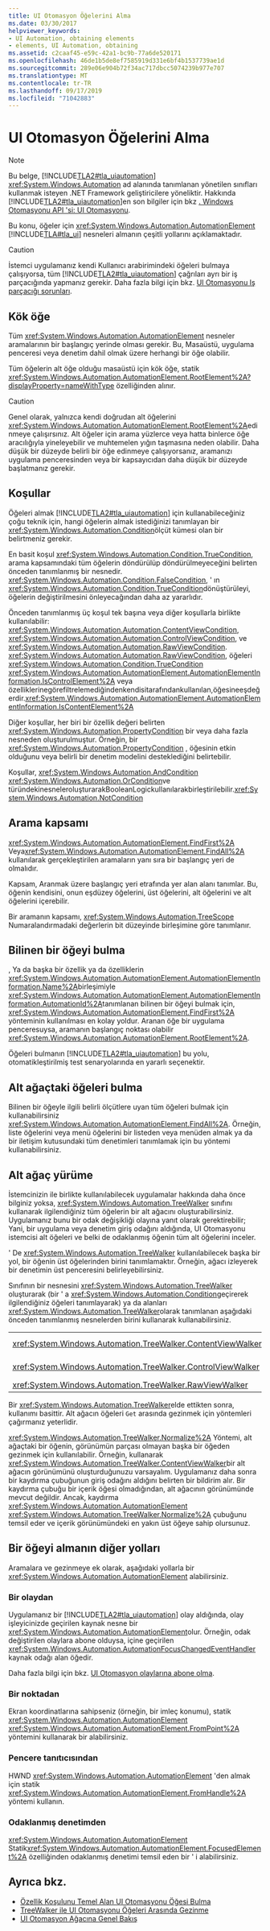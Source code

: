 ```yaml
---
title: UI Otomasyon Öğelerini Alma
ms.date: 03/30/2017
helpviewer_keywords:
- UI Automation, obtaining elements
- elements, UI Automation, obtaining
ms.assetid: c2caaf45-e59c-42a1-bc9b-77a6de520171
ms.openlocfilehash: 46de1b5de8ef7585919d331e6bf4b1537739ae1d
ms.sourcegitcommit: 289e06e904b72f34ac717dbcc5074239b977e707
ms.translationtype: MT
ms.contentlocale: tr-TR
ms.lasthandoff: 09/17/2019
ms.locfileid: "71042883"
---
```

# <a name="obtaining-ui-automation-elements"></a>UI Otomasyon Öğelerini Alma
> [!NOTE]
> Bu belge, [!INCLUDE[TLA2#tla_uiautomation](../../../includes/tla2sharptla-uiautomation-md.md)] <xref:System.Windows.Automation> ad alanında tanımlanan yönetilen sınıfları kullanmak isteyen .NET Framework geliştiricilere yöneliktir. Hakkında [!INCLUDE[TLA2#tla_uiautomation](../../../includes/tla2sharptla-uiautomation-md.md)]en son bilgiler için bkz [. Windows Otomasyonu API 'si: UI Otomasyonu](https://go.microsoft.com/fwlink/?LinkID=156746).  
  
 Bu konu, öğeler için <xref:System.Windows.Automation.AutomationElement> [!INCLUDE[TLA#tla_ui](../../../includes/tlasharptla-ui-md.md)] nesneleri almanın çeşitli yollarını açıklamaktadır.  
  
> [!CAUTION]
> İstemci uygulamanız kendi Kullanıcı arabirimindeki öğeleri bulmaya çalışıyorsa, tüm [!INCLUDE[TLA2#tla_uiautomation](../../../includes/tla2sharptla-uiautomation-md.md)] çağrıları ayrı bir iş parçacığında yapmanız gerekir. Daha fazla bilgi için bkz. [UI Otomasyonu Iş parçacığı sorunları](ui-automation-threading-issues.md).  
  
<a name="The_Root_Element"></a>   
## <a name="root-element"></a>Kök öğe  
 Tüm <xref:System.Windows.Automation.AutomationElement> nesneler aramalarının bir başlangıç yerinde olması gerekir. Bu, Masaüstü, uygulama penceresi veya denetim dahil olmak üzere herhangi bir öğe olabilir.  
  
 Tüm öğelerin alt öğe olduğu masaüstü için kök öğe, statik <xref:System.Windows.Automation.AutomationElement.RootElement%2A?displayProperty=nameWithType> özelliğinden alınır.  
  
> [!CAUTION]
> Genel olarak, yalnızca kendi doğrudan alt öğelerini <xref:System.Windows.Automation.AutomationElement.RootElement%2A>edinmeye çalışırsınız. Alt öğeler için arama yüzlerce veya hatta binlerce öğe aracılığıyla yineleyebilir ve muhtemelen yığın taşmasına neden olabilir. Daha düşük bir düzeyde belirli bir öğe edinmeye çalışıyorsanız, aramanızı uygulama penceresinden veya bir kapsayıcıdan daha düşük bir düzeyde başlatmanız gerekir.  
  
<a name="Using_Conditions"></a>   
## <a name="conditions"></a>Koşullar  
 Öğeleri almak [!INCLUDE[TLA2#tla_uiautomation](../../../includes/tla2sharptla-uiautomation-md.md)] için kullanabileceğiniz çoğu teknik için, hangi öğelerin almak istediğinizi tanımlayan bir <xref:System.Windows.Automation.Condition>ölçüt kümesi olan bir belirtmeniz gerekir.  
  
 En basit koşul <xref:System.Windows.Automation.Condition.TrueCondition>, arama kapsamındaki tüm öğelerin döndürülüp döndürülmeyeceğini belirten önceden tanımlanmış bir nesnedir. <xref:System.Windows.Automation.Condition.FalseCondition>, ' ın <xref:System.Windows.Automation.Condition.TrueCondition>dönüştürüleyi, öğelerin değiştirilmesini önleyecağından daha az yararlıdır.  
  
 Önceden tanımlanmış üç koşul tek başına veya diğer koşullarla birlikte kullanılabilir: <xref:System.Windows.Automation.Automation.ContentViewCondition>, <xref:System.Windows.Automation.Automation.ControlViewCondition>, ve <xref:System.Windows.Automation.Automation.RawViewCondition>. <xref:System.Windows.Automation.Automation.RawViewCondition>, öğeleri <xref:System.Windows.Automation.Condition.TrueCondition> <xref:System.Windows.Automation.AutomationElement.AutomationElementInformation.IsControlElement%2A> veya özelliklerinegörefiltrelemediğindenkendisitarafındankullanılan,öğesineeşdeğerdir.<xref:System.Windows.Automation.AutomationElement.AutomationElementInformation.IsContentElement%2A>  
  
 Diğer koşullar, her biri bir özellik değeri belirten <xref:System.Windows.Automation.PropertyCondition> bir veya daha fazla nesneden oluşturulmuştur. Örneğin, bir <xref:System.Windows.Automation.PropertyCondition> , öğesinin etkin olduğunu veya belirli bir denetim modelini desteklediğini belirtebilir.  
  
 Koşullar, <xref:System.Windows.Automation.AndCondition> <xref:System.Windows.Automation.OrCondition>ve türündekinesneleroluşturarakBooleanLogickullanılarakbirleştirilebilir.<xref:System.Windows.Automation.NotCondition>  
  
<a name="Search_Scope"></a>   
## <a name="search-scope"></a>Arama kapsamı  
 <xref:System.Windows.Automation.AutomationElement.FindFirst%2A> Veya<xref:System.Windows.Automation.AutomationElement.FindAll%2A> kullanılarak gerçekleştirilen aramaların yanı sıra bir başlangıç yeri de olmalıdır.  
  
 Kapsam, Aranmak üzere başlangıç yeri etrafında yer alan alanı tanımlar. Bu, öğenin kendisini, onun eşdüzey öğelerini, üst öğelerini, alt öğelerini ve alt öğelerini içerebilir.  
  
 Bir aramanın kapsamı, <xref:System.Windows.Automation.TreeScope> Numaralandırmadaki değerlerin bit düzeyinde birleşimine göre tanımlanır.  
  
<a name="Finding_a_Known_Element"></a>   
## <a name="finding-a-known-element"></a>Bilinen bir öğeyi bulma  
 , Ya da başka bir özellik ya da özelliklerin <xref:System.Windows.Automation.AutomationElement.AutomationElementInformation.Name%2A>birleşimiyle <xref:System.Windows.Automation.AutomationElement.AutomationElementInformation.AutomationId%2A>tanımlanan bilinen bir öğeyi bulmak için, <xref:System.Windows.Automation.AutomationElement.FindFirst%2A> yönteminin kullanılması en kolay yoldur. Aranan öğe bir uygulama penceresuysa, aramanın başlangıç noktası olabilir <xref:System.Windows.Automation.AutomationElement.RootElement%2A>.  
  
 Öğeleri bulmanın [!INCLUDE[TLA2#tla_uiautomation](../../../includes/tla2sharptla-uiautomation-md.md)] bu yolu, otomatikleştirilmiş test senaryolarında en yararlı seçenektir.  
  
<a name="Finding_Elements_in_a_Subtree"></a>   
## <a name="finding-elements-in-a-subtree"></a>Alt ağaçtaki öğeleri bulma  
 Bilinen bir öğeyle ilgili belirli ölçütlere uyan tüm öğeleri bulmak için kullanabilirsiniz <xref:System.Windows.Automation.AutomationElement.FindAll%2A>. Örneğin, liste öğelerini veya menü öğelerini bir listeden veya menüden almak ya da bir iletişim kutusundaki tüm denetimleri tanımlamak için bu yöntemi kullanabilirsiniz.  
  
<a name="Walking_a_Subtree"></a>   
## <a name="walking-a-subtree"></a>Alt ağaç yürüme  
 İstemcinizin ile birlikte kullanılabilecek uygulamalar hakkında daha önce bilginiz yoksa, <xref:System.Windows.Automation.TreeWalker> sınıfını kullanarak ilgilendiğiniz tüm öğelerin bir alt ağacını oluşturabilirsiniz. Uygulamanız bunu bir odak değişikliği olayına yanıt olarak gerektirebilir; Yani, bir uygulama veya denetim giriş odağını aldığında, UI Otomasyonu istemcisi alt öğeleri ve belki de odaklanmış öğenin tüm alt öğelerini inceler.  
  
 ' De <xref:System.Windows.Automation.TreeWalker> kullanılabilecek başka bir yol, bir öğenin üst öğelerinden birini tanımlamaktır. Örneğin, ağacı izleyerek bir denetimin üst penceresini belirleyebilirsiniz.  
  
 Sınıfının bir nesnesini <xref:System.Windows.Automation.TreeWalker> oluşturarak (bir ' a <xref:System.Windows.Automation.Condition>geçirerek ilgilendiğiniz öğeleri tanımlayarak) ya da alanları <xref:System.Windows.Automation.TreeWalker>olarak tanımlanan aşağıdaki önceden tanımlanmış nesnelerden birini kullanarak kullanabilirsiniz.  
  
|||  
|-|-|  
|<xref:System.Windows.Automation.TreeWalker.ContentViewWalker>|<xref:System.Windows.Automation.AutomationElement.AutomationElementInformation.IsContentElement%2A> Yalnızca`true`özelliği olan öğeleri bulur.|  
|<xref:System.Windows.Automation.TreeWalker.ControlViewWalker>|<xref:System.Windows.Automation.AutomationElement.AutomationElementInformation.IsControlElement%2A> Yalnızca`true`özelliği olan öğeleri bulur.|  
|<xref:System.Windows.Automation.TreeWalker.RawViewWalker>|Tüm öğeleri bulur.|  
  
 Bir <xref:System.Windows.Automation.TreeWalker>elde ettikten sonra, kullanımı basittir. Alt ağacın öğeleri `Get` arasında gezinmek için yöntemleri çağırmanız yeterlidir.  
  
 <xref:System.Windows.Automation.TreeWalker.Normalize%2A> Yöntemi, alt ağaçtaki bir öğenin, görünümün parçası olmayan başka bir öğeden gezinmek için kullanılabilir. Örneğin, kullanarak <xref:System.Windows.Automation.TreeWalker.ContentViewWalker>bir alt ağacın görünümünü oluşturduğunuzu varsayalım. Uygulamanız daha sonra bir kaydırma çubuğunun giriş odağını aldığını belirten bir bildirim alır. Bir kaydırma çubuğu bir içerik öğesi olmadığından, alt ağacının görünümünde mevcut değildir. Ancak, kaydırma <xref:System.Windows.Automation.AutomationElement> <xref:System.Windows.Automation.TreeWalker.Normalize%2A> çubuğunu temsil eder ve içerik görünümündeki en yakın üst öğeye sahip olursunuz.  
  
<a name="Other_Ways_to_Retrieve_an_Element"></a>   
## <a name="other-ways-to-retrieve-an-element"></a>Bir öğeyi almanın diğer yolları  
 Aramalara ve gezinmeye ek olarak, aşağıdaki yollarla bir <xref:System.Windows.Automation.AutomationElement> alabilirsiniz.  
  
### <a name="from-an-event"></a>Bir olaydan  
 Uygulamanız bir [!INCLUDE[TLA2#tla_uiautomation](../../../includes/tla2sharptla-uiautomation-md.md)] olay aldığında, olay işleyicinizde geçirilen kaynak nesne bir <xref:System.Windows.Automation.AutomationElement>olur. Örneğin, odak değiştirilen olaylara abone olduysa, içine geçirilen <xref:System.Windows.Automation.AutomationFocusChangedEventHandler> kaynak odağı alan öğedir.  
  
 Daha fazla bilgi için bkz. [UI Otomasyon olaylarına abone olma](subscribe-to-ui-automation-events.md).  
  
### <a name="from-a-point"></a>Bir noktadan  
 Ekran koordinatlarına sahipseniz (örneğin, bir imleç konumu), statik <xref:System.Windows.Automation.AutomationElement> <xref:System.Windows.Automation.AutomationElement.FromPoint%2A> yöntemini kullanarak bir alabilirsiniz.  
  
### <a name="from-a-window-handle"></a>Pencere tanıtıcısından  
 HWND <xref:System.Windows.Automation.AutomationElement> 'den almak için statik <xref:System.Windows.Automation.AutomationElement.FromHandle%2A> yöntemi kullanın.  
  
### <a name="from-the-focused-control"></a>Odaklanmış denetimden  
 <xref:System.Windows.Automation.AutomationElement> Statik<xref:System.Windows.Automation.AutomationElement.FocusedElement%2A> özelliğinden odaklanmış denetimi temsil eden bir ' i alabilirsiniz.  
  
## <a name="see-also"></a>Ayrıca bkz.

- [Özellik Koşulunu Temel Alan UI Otomasyonu Öğesi Bulma](find-a-ui-automation-element-based-on-a-property-condition.md)
- [TreeWalker ile UI Otomasyonu Öğeleri Arasında Gezinme](navigate-among-ui-automation-elements-with-treewalker.md)
- [UI Otomasyon Ağacına Genel Bakış](ui-automation-tree-overview.md)
